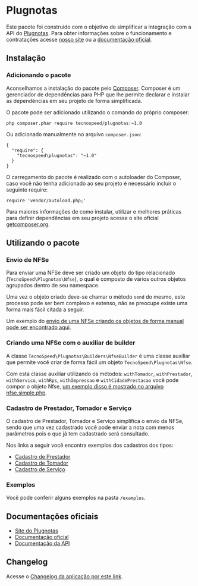 # Plugnotas

Este pacote foi construído com o objetivo de simplificar a integração com a API do [Plugnotas](https://plugnotas.com.br).
Para obter informações sobre o funcionamento e contratações acesse [nosso site](https://plugnotas.com.br) ou a [documentação oficial](https://atendimento.tecnospeed.com.br/hc/pt-br/categories/360001354313-Plugnotas).

## Instalação

### Adicionando o pacote

Aconselhamos a instalação do pacote pelo [Composer](https://getcomposer.org). Composer é um gerenciador de dependências para PHP que lhe permite declarar e instalar as dependências em seu projeto de forma simplificada.

O pacote pode ser adicionado utilizando o comando do próprio composer:

```
php composer.phar require tecnospeed/plugnotas:~1.0
```

Ou adicionado manualmente no arquivo `composer.json`:

```
{
  "require": {
    "tecnospeed\plugnotas": "~1.0"
  }
}
```

O carregamento do pacote é realizado com o autoloader do Composer, caso você não tenha adicionado ao seu projeto é necessário incluir o seguinte require:

```
require 'vendor/autoload.php;'
```

Para maiores informações de como instalar, utilizar e melhores práticas para definir dependências em seu projeto acesse o site oficial [getcomposer.org](https://getcomposer.org).

## Utilizando o pacote

### Envio de NFSe

Para enviar uma NFSe deve ser criado um objeto do tipo relacionado (`TecnoSpeed\Plugnotas\Nfse`), o qual é composto de vários outros objetos agrupados dentro de seu namespace.

Uma vez o objeto criado deve-se chamar o método `send` do mesmo, este processo pode ser bem complexo e extenso, não se preocupe existe uma forma mais fácil citada a seguir.

Um exemplo do [envio de uma NFSe criando os objetos de forma manual pode ser encontrado aqui](https://github.com/tecnospeed/plugnotas-php/blob/master/examples/nfse.full.php).

### Criando uma NFSe com o auxiliar de builder

A classe `TecnoSpeed\Plugnotas\Builders\NfseBuilder` é uma classe auxiliar que permite você criar de forma fácil um objeto `TecnoSpeed\Plugnotas\Nfse`.

Com esta classe auxiliar utilizando os métodos: `withTomador`, `withPrestador`, `withServico`, `withRps`, `withImpressao` e `withCidadePrestacao` você pode compor o objeto Nfse, [um exemplo disso é mostrado no arquivo nfse.simple.php](https://github.com/tecnospeed/plugnotas-php/blob/master/examples/nfse.simple.php).


### Cadastro de Prestador, Tomador e Serviço

O cadastro de Prestador, Tomador e Serviço simplifica o envio da NFSe, sendo que uma vez cadastrado você pode enviar a nota com menos parâmetros pois o que já tem cadastrado será consultado.

Nos links a seguir você encontra exemplos dos cadastros dos tipos:

* [Cadastro de Prestador](https://github.com/tecnospeed/plugnotas-php/blob/master/examples/nfse.prestador.create.php)
* [Cadastro de Tomador](https://github.com/tecnospeed/plugnotas-php/blob/master/examples/nfse.tomador.create.php)
* [Cadastro de Serviço](https://github.com/tecnospeed/plugnotas-php/blob/master/examples/nfse.servico.create.php)

### Exemplos

Você pode conferir alguns exemplos na pasta `/examples`.

## Documentações oficiais
- [Site do Plugnotas](https://plugnotas.com.br/)
- [Documentação oficial](https://atendimento.tecnospeed.com.br/hc/pt-br/categories/360001354313-Plugnotas)
- [Documentação da API](https://docs.plugnotas.com.br/)

## Changelog
Acesse o [Changelog da aplicação por este link](CHANGELOG.md).
